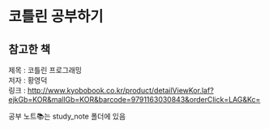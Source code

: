 # 코틀린 공부하기
## 참고한 책

제목 : 코틀린 프로그래밍   
저자 : 황영덕   
링크 : <http://www.kyobobook.co.kr/product/detailViewKor.laf?ejkGb=KOR&mallGb=KOR&barcode=9791163030843&orderClick=LAG&Kc=>

공부 노트📚는 study_note 폴더에 있음
